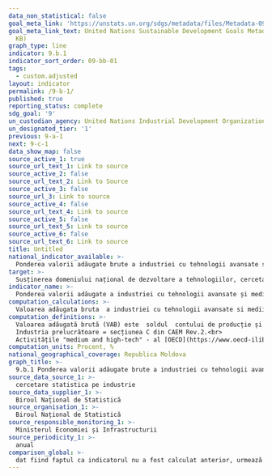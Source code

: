```yaml
---
data_non_statistical: false
goal_meta_link: 'https://unstats.un.org/sdgs/metadata/files/Metadata-09-0B-01.pdf '
goal_meta_link_text: United Nations Sustainable Development Goals Metadata (PDF 332
  KB)
graph_type: line
indicator: 9.b.1
indicator_sort_order: 09-bb-01
tags:
  - custom.adjusted
layout: indicator
permalink: /9-b-1/
published: true
reporting_status: complete
sdg_goal: '9'
un_custodian_agency: United Nations Industrial Development Organization (UNIDO)
un_designated_tier: '1'
previous: 9-a-1
next: 9-c-1
data_show_map: false
source_active_1: true
source_url_text_1: Link to source
source_active_2: false
source_url_text_2: Link to Source
source_active_3: false
source_url_3: Link to source
source_active_4: false
source_url_text_4: Link to source
source_active_5: false
source_url_text_5: Link to source
source_active_6: false
source_url_text_6: Link to source
title: Untitled
national_indicator_available: >-
  Ponderea valorii adăugate brute a industriei cu tehnologii avansate si medii-avansate  în total valoarea adăugată in industrie prelucrătoare
target: >-
  Susținerea domeniului național de dezvoltare a tehnologiilor, cercetare și inovații în țările în curs de dezvoltare, inclusiv prin asigurarea unui mediu propice de politici pentru, inter alia, diversificarea industrială și adăugarea de valoare pentru mărfuri
indicator_name: >-
  Ponderea valorii adăugate a industriei cu tehnologii avansate și medii-avansate  în total valoarea adăugată in industrie
computation_calculations: >-
  Valoarea adăugata bruta  a industriei cu tehnologii avansate si medii-avansate / total valoarea adăugată bruta in industrie prelucrătoare *100.
computation_definitions: >-
  Valoarea adăugată brută (VAB) este  soldul  contului de producție și se măsoară ca diferența dintre valoarea bunurilor și serviciilor produse (evaluate la prețuri de bază) și consumul intermediar (evaluat la prețurile cumpărătorului), reprezentând deci valoarea nou creată în procesul de producție.  VAB este repartizată pe activități economice conform NACE rev.2.<br> 
  Industria prelucrătoare = secțiunea C din CAEM Rev.2.<br> 
  Activitățile "medium and high-tech" - al [OECD](https://www.oecd-ilibrary.org/science-and-technology/oecd-taxonomy-of-economic-activities-based-on-r-d-intensity_5jlv73sqqp8r-en), sau [Eurostat clasificare](https://ec.europa.eu/eurostat/statistics-explained/index.php/Glossary:High-tech_classification_of_manufacturing_industries) - care sunt similare cu mici excepții
computation_units: Procent, %
national_geographical_coverage: Republica Moldova
graph_title: >-
  9.b.1 Ponderea valorii adăugate brute a industriei cu tehnologii avansate si medii-avansate  în total valoarea adăugată in industrie prelucrătoare
source_data_source_1: >-
  cercetare statistica pe industrie
source_data_supplier_1: >-
  Biroul Național de Statistică
source_organisation_1: >-
  Biroul Național de Statistică
source_responsible_monitoring_1: >-
  Ministerul Economiei și Infrastructurii
source_periodicity_1: >-
  anual
comparison_global: >-
  dat fiind faptul ca indicatorul nu a fost calculat anterior, urmează de stabilit corespunderea integrala sau parțiala cu lista de activ.con din industria cu tehnologie avansata sau medie
---
```

